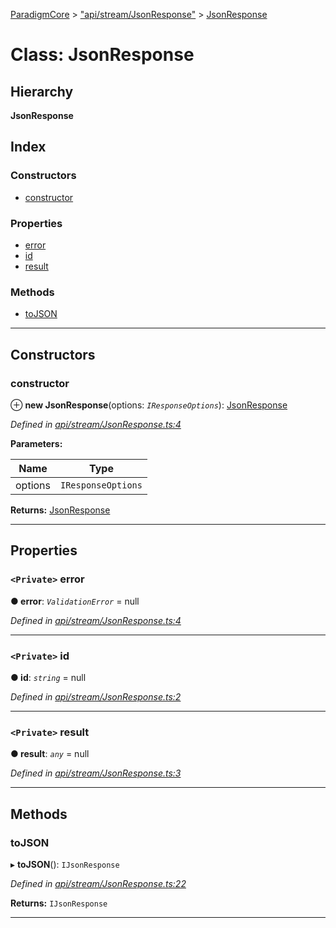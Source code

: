 [ParadigmCore](../README.md) > ["api/stream/JsonResponse"](../modules/_api_stream_jsonresponse_.md) > [JsonResponse](../classes/_api_stream_jsonresponse_.jsonresponse.md)

# Class: JsonResponse

## Hierarchy

**JsonResponse**

## Index

### Constructors

* [constructor](_api_stream_jsonresponse_.jsonresponse.md#constructor)

### Properties

* [error](_api_stream_jsonresponse_.jsonresponse.md#error)
* [id](_api_stream_jsonresponse_.jsonresponse.md#id)
* [result](_api_stream_jsonresponse_.jsonresponse.md#result)

### Methods

* [toJSON](_api_stream_jsonresponse_.jsonresponse.md#tojson)

---

## Constructors

<a id="constructor"></a>

###  constructor

⊕ **new JsonResponse**(options: *`IResponseOptions`*): [JsonResponse](_api_stream_jsonresponse_.jsonresponse.md)

*Defined in [api/stream/JsonResponse.ts:4](https://github.com/paradigmfoundation/paradigmcore/blob/a5bd142/src/api/stream/JsonResponse.ts#L4)*

**Parameters:**

| Name | Type |
| ------ | ------ |
| options | `IResponseOptions` |

**Returns:** [JsonResponse](_api_stream_jsonresponse_.jsonresponse.md)

___

## Properties

<a id="error"></a>

### `<Private>` error

**● error**: *`ValidationError`* =  null

*Defined in [api/stream/JsonResponse.ts:4](https://github.com/paradigmfoundation/paradigmcore/blob/a5bd142/src/api/stream/JsonResponse.ts#L4)*

___
<a id="id"></a>

### `<Private>` id

**● id**: *`string`* =  null

*Defined in [api/stream/JsonResponse.ts:2](https://github.com/paradigmfoundation/paradigmcore/blob/a5bd142/src/api/stream/JsonResponse.ts#L2)*

___
<a id="result"></a>

### `<Private>` result

**● result**: *`any`* =  null

*Defined in [api/stream/JsonResponse.ts:3](https://github.com/paradigmfoundation/paradigmcore/blob/a5bd142/src/api/stream/JsonResponse.ts#L3)*

___

## Methods

<a id="tojson"></a>

###  toJSON

▸ **toJSON**(): `IJsonResponse`

*Defined in [api/stream/JsonResponse.ts:22](https://github.com/paradigmfoundation/paradigmcore/blob/a5bd142/src/api/stream/JsonResponse.ts#L22)*

**Returns:** `IJsonResponse`

___

